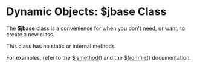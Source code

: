 # Dynamic Objects: $jbase Class

<PageHeader />

The **$jbase** class is a convenience for when you don't need, or want, to create a new class.

This class has no static or internal methods.

For examples, refer to the [\$ismethod()](./../method-$ismethod%28%29-&-$hasmethod%28%29) and the [\$fromfile()](./../method-$fromfile%28%29) documentation.
